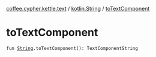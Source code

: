 [coffee.cypher.kettle.text](../index.md) / [kotlin.String](index.md) / [toTextComponent](./to-text-component.md)

# toTextComponent

`fun `[`String`](https://kotlinlang.org/api/latest/jvm/stdlib/kotlin/-string/index.html)`.toTextComponent(): TextComponentString`